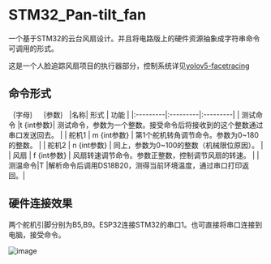 # STM32_Pan-tilt_fan
一个基于STM32的云台风扇设计。并且将电路版上的硬件资源抽象成字符串命令可调用的形式。

这是一个人脸追踪风扇项目的执行器部分，控制系统详见[yolov5-facetracing](https://github.com/gb16001/yolov5-facetracing)



## 命令形式
｛字母｝ ｛参数｝
|名称| 形式 | 功能 |
|:---------|:---------|:---------|
| 测试命令   |t {int参数}| 测试命令，参数为一个整数。接受命令后将接收到的这个整数通过串口发送回去。   |
| 舵机1   | m {int参数}   | 第1个舵机转角调节命令。参数为0~180的整数。  |
| 舵机2   | n {int参数}   | 同上，参数为0~100的整数（机械限位原因）。  |
| 风扇   | f {int参数}  | 风扇转速调节命令。参数正整数，控制调节风扇的转速。  |
|测温命令|T |解析命令后调用DS18B20，测得当前环境温度，通过串口打印返回。|

## 硬件连接效果
两个舵机引脚分别为B5,B9。ESP32连接STM32的串口1。也可直接将串口连接到电脑，接受命令。

![image](https://github.com/gb16001/STM32_Pan-tilt_fan/assets/87075578/a07d388e-a2b6-4573-bd74-b136cb19045d)
